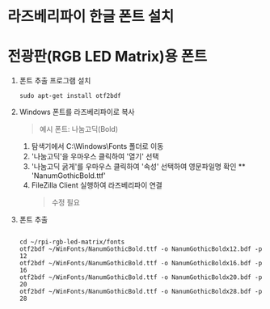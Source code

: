 # 라즈베리파이 한글 폰트 설치


# 전광판(RGB LED Matrix)용 폰트

1. 폰트 추출 프로그램 설치
   <pre><code>sudo apt-get install otf2bdf</code></pre>

2. Windows 폰트를 라즈베리파이로 복사
   > 예시 폰트: 나눔고딕(Bold)
   1. 탐색기에서 C:\Windows\Fonts 폴더로 이동
   2. '나눔고딕'을 우마우스 클릭하여 '열기' 선택
   3. '나눔고딕 굵게'를 우마우스 클릭하여 '속성' 선택하여 영문파일명 확인
     ** 'NanumGothicBold.ttf'
   4. FileZilla Client 실행하여 라즈베리파이 연결
      > 수정 필요
   
3. 폰트 추출
   <pre><code>
   cd ~/rpi-rgb-led-matrix/fonts
   otf2bdf ~/WinFonts/NanumGothicBold.ttf -o NanumGothicBoldx12.bdf -p 12
   otf2bdf ~/WinFonts/NanumGothicBold.ttf -o NanumGothicBoldx16.bdf -p 16
   otf2bdf ~/WinFonts/NanumGothicBold.ttf -o NanumGothicBoldx20.bdf -p 20
   otf2bdf ~/WinFonts/NanumGothicBold.ttf -o NanumGothicBoldx28.bdf -p 28
   </code></pre>
